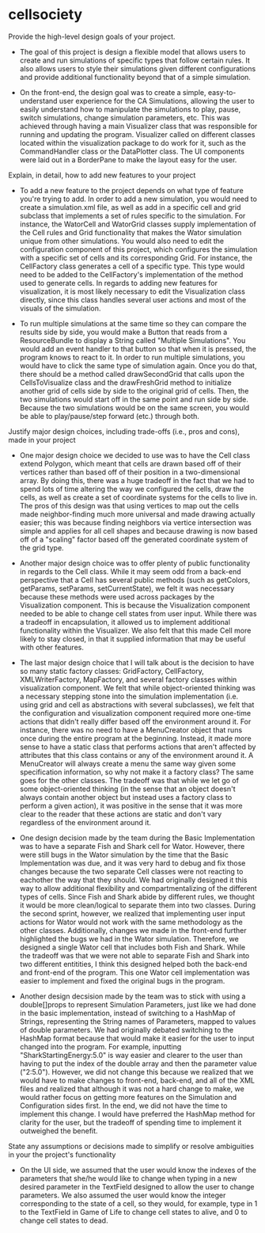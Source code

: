 # cellsociety 

Provide the high-level design goals of your project.

* The goal of this project is design a flexible model that allows users to create and run simulations of specific types that follow certain rules. It also allows users to style their simulations given different configurations and provide additional functionality beyond that of a simple simulation.

* On the front-end, the design goal was to create a simple, easy-to-understand user experience for the CA Simulations, allowing the user
  to easily understand how to manipulate the simulations to play, pause, switch simulations, change simulation parameters, etc. This was achieved through
  having a main Visualizer class that was responsible for running and updating the program. Visualizer called on different classes located within the visualization
  package to do work for it, such as the CommandHandler class or the DataPlotter class. The UI components were laid out in a BorderPane to make the layout
  easy for the user. 




Explain, in detail, how to add new features to your project

* To add a new feature to the project depends on what type of feature you're trying to add. In order to add a new simulation, you would need to create a simulation.xml file, as well as add in a specific cell and grid subclass that implements a set of rules specific to the simulation. For instance, the WatorCell and WatorGrid classes supply implementation of the Cell rules and Grid functionality that makes the Wator simulation unique from other simulations. You would also need to edit the configuration component of this project, which configures the simulation with a specific set of cells and its corresponding Grid. For instance, the CellFactory class generates a cell of a specific type. This type would need to be added to the CellFactory's implementation of the method used to generate cells. In regards to adding new features for visualization, it is most likely necessary to edit the Visualization class directly, since this class handles several user actions and most of the visuals of the simulation.

* To run multiple simulations at the same time so they can compare the results side by side, you would make a Button that reads from a ResourceBundle
  to display a String called "Multiple Simulations". You would add an event handler to that button so that when it is pressed, the program knows to react
  to it. In order to run multiple simulations, you would have to click the same type of simulation again. Once you do that, there should be a method
  called drawSecondGrid that calls upon the CellsToVisualize class and the drawFreshGrid method to initialize another grid of cells side by side to the 
  original grid of cells. Then, the two simulations would start off in the same point and run side by side. Because the two simulations would be on the same
  screen, you would be able to play/pause/step forward (etc.) through both. 





Justify major design choices, including trade-offs (i.e., pros and cons), made in your project

* One major design choice we decided to use was to have the Cell class extend Polygon, which meant that cells are drawn based off of their vertices rather than based off of their position in a two-dimensional array. By doing this, there was a huge tradeoff in the fact that we had to spend lots of time altering the way we configured the cells, draw the cells, as well as create a set of coordinate systems for the cells to live in. The pros of this design was that using vertices to map out the cells made neighbor-finding much more universal and made drawing actually easier; this was because finding neighbors via vertice intersection was simple and applies for all cell shapes and because drawing is now based off of a "scaling" factor based off the generated coordinate system of the grid type.
 
* Another major design choice was to offer plenty of public functionality in regards to the Cell class. While it may seem odd from a back-end perspective that a Cell has several public methods (such as getColors, getParams, setParams, setCurrentState), we felt it was necessary because these methods were used across packages by the Visualization component. This is because the Visualization component needed to be able to change cell states from user input. While there was a tradeoff in encapsulation, it allowed us to implement additional functionality within the Visualizer. We also felt that this made Cell more likely to stay closed, in that it supplied information that may be useful with other features.
 
* The last major design choice that I will talk about is the decision to have so many static factory classes: GridFactory, CellFactory, XMLWriterFactory, MapFactory, and several factory classes within visualization component. We felt that while object-oriented thinking was a necessary stepping stone into the simulation implementation (i.e. using grid and cell as abstractions with several subclasses), we felt that the configuration and visualization component required more one-time actions that didn't really differ based off the environment around it. For instance, there was no need to have a MenuCreator object that runs once during the entire program at the beginning. Instead, it made more sense to have a static class that performs actions that aren't affected by attributes that this class contains or any of the environment around it. A MenuCreator will always create a menu the same way given some specification information, so why not make it a factory class? The same goes for the other classes. The tradeoff was that while we let go of some object-oriented thinking (in the sense that an object doesn't always contain another object but instead uses a factory class to perform a given action), it was positive in the sense that it was more clear to the reader that these actions are static and don't vary regardless of the environment around it.

* One design decision made by the team during the Basic Implementation was to have a separate Fish and Shark cell for Wator. However, there were still bugs in
  the Wator simulation by the time that the Basic Implementation was due, and it was very hard to debug and fix those changes because the two separate Cell
  classes were not reacting to eachother the way that they should. We had originally designed it this way to allow additional flexibility and compartmentalizing
  of the different types of cells. Since Fish and Shark abide by different rules, we thought it would be more clean/logical to separate them into two classes.
  During the second sprint, however, we realized that implementing user input actions for Wator would not work with the same methodology as the other classes.
  Additionally, changes we made in the front-end further highlighted the bugs we had in the Wator simulation. Therefore, we designed a single Wator cell that
  includes both Fish and Shark. While the tradeoff was that we were not able to separate Fish and Shark into two different entitities, I think this designed helped
  both the back-end and front-end of the program. This one Wator cell implementation was easier to implement and fixed the original bugs in the program.

* Another design decsision made by the team was to stick with using a double[]props to represent Simulation Parameters, just like we had done in the basic
  implementation, instead of switching to a HashMap of Strings, representing the String names of Parameters, mapped to values of double parameters. We had 
  originally debated switching to the HashMap format because that would make it easier for the user to input changed into the program. For example, inputting
  "SharkStartingEnergy:5.0" is way easier and clearer to the user than having to put the index of the double array and then the parameter value ("2:5.0"). However, 
  we did not change this because we realized that we would have to make changes to front-end, back-end, and all of the XML files and realized that although
  it was not a hard change to make, we would rather focus on getting more features on the Simulation and Configuration sides first. In the end, we did not
  have the time to implement this change. I would have preferred the HashMap method for clarity for the user, but the tradeoff of spending time to implement it
  outweighed the benefit.



State any assumptions or decisions made to simplify or resolve ambiguities in your the project's functionality

* On the UI side, we assumed that the user would know the indexes of the parameters that she/he would like to change when typing in a new desired parameter
  in the TextField designed to allow the user to change parameters. We also assumed the user would know the integer corresponding to the state of a cell, so they
  would, for example, type in 1 to the TextField in Game of Life to change cell states to alive, and 0 to change cell states to dead.


